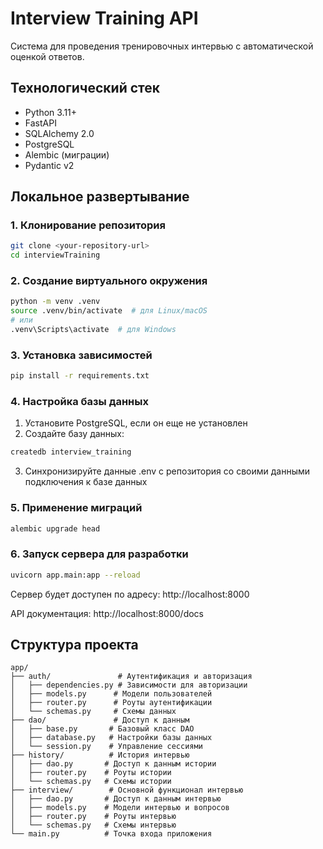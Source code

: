 # Interview Training API

Система для проведения тренировочных интервью с автоматической оценкой ответов.

## Технологический стек

- Python 3.11+
- FastAPI
- SQLAlchemy 2.0
- PostgreSQL
- Alembic (миграции)
- Pydantic v2

## Локальное развертывание

### 1. Клонирование репозитория

```bash
git clone <your-repository-url>
cd interviewTraining
```

### 2. Создание виртуального окружения

```bash
python -m venv .venv
source .venv/bin/activate  # для Linux/macOS
# или
.venv\Scripts\activate  # для Windows
```

### 3. Установка зависимостей

```bash
pip install -r requirements.txt
```

### 4. Настройка базы данных

1. Установите PostgreSQL, если он еще не установлен
2. Создайте базу данных:

```bash
createdb interview_training
```

3. Синхронизируйте данные .env с репозитория со своими данными подключения к базе данных


### 5. Применение миграций

```bash
alembic upgrade head
```

### 6. Запуск сервера для разработки

```bash
uvicorn app.main:app --reload
```

Сервер будет доступен по адресу: http://localhost:8000

API документация: http://localhost:8000/docs

## Структура проекта

```
app/
├── auth/               # Аутентификация и авторизация
│   ├── dependencies.py # Зависимости для авторизации
│   ├── models.py      # Модели пользователей
│   ├── router.py      # Роуты аутентификации
│   └── schemas.py     # Схемы данных
├── dao/               # Доступ к данным
│   ├── base.py       # Базовый класс DAO
│   ├── database.py   # Настройки базы данных
│   └── session.py    # Управление сессиями
├── history/          # История интервью
│   ├── dao.py       # Доступ к данным истории
│   ├── router.py    # Роуты истории
│   └── schemas.py   # Схемы истории
├── interview/        # Основной функционал интервью
│   ├── dao.py       # Доступ к данным интервью
│   ├── models.py    # Модели интервью и вопросов
│   ├── router.py    # Роуты интервью
│   └── schemas.py   # Схемы интервью
└── main.py          # Точка входа приложения
```
